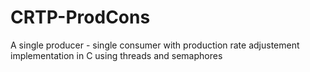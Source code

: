 # CRTP-ProdCons
A single producer - single consumer with production rate adjustement implementation in C using threads and semaphores 
